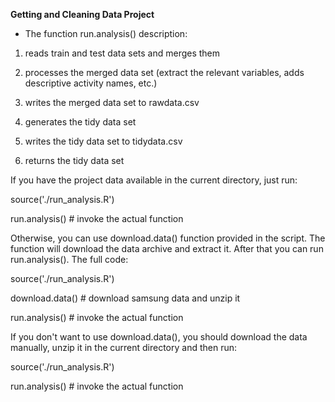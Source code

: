 **Getting and Cleaning Data Project**

* The function run.analysis() description:

1) reads train and test data sets and merges them

2) processes the merged data set (extract the relevant variables, adds descriptive activity names, etc.)

3) writes the merged data set to rawdata.csv

4) generates the tidy data set

5) writes the tidy data set to tidydata.csv

6) returns the tidy data set

If you have the project data available in the current directory, just run:

source('./run_analysis.R')

run.analysis() # invoke the actual function

Otherwise, you can use download.data() function provided in the script. The function will download the data archive and extract it. After that you can run run.analysis(). The full code:

source('./run_analysis.R')

download.data() # download samsung data and unzip it

run.analysis() # invoke the actual function

If you don't want to use download.data(), you should download the data manually, unzip it in the current directory and then run:

source('./run_analysis.R')

run.analysis() # invoke the actual function